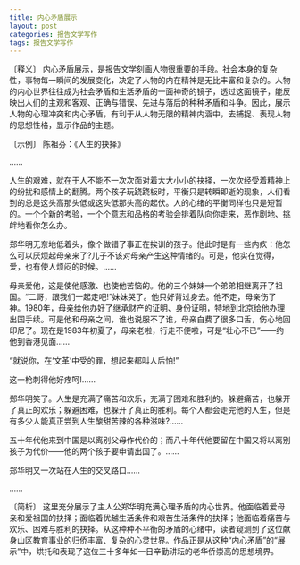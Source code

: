 ```yaml
---
title: 内心矛盾展示
layout: post
categories: 报告文学写作
tags: 报告文学写作
---
```


〔释义〕 内心矛盾展示，是报告文学刻画人物很重要的手段。社会本身的复杂性，事物每一瞬间的发展变化，决定了人物的内在精神是无比丰富和复杂的。人物的内心世界往往成为社会矛盾和生活矛盾的一面神奇的镜子，透过这面镜子，能反映出人们的主观和客观、正确与错误、先进与落后的种种矛盾和斗争。因此，展示人物的心理冲突和内心矛盾，有利于从人物无限的精神内涵中，去捕捉、表现人物的思想性格，显示作品的主题。

〔示例〕 陈祖芬：《人生的抉择》

……

人生的艰难，就在于人不能不一次次面对着大大小小的抉择，一次次经受着精神上的纷扰和感情上的翻腾。两个孩子玩跷跷板时，平衡只是转瞬即逝的现象，人们看到的总是这头高那头低或这头低那头高的起伏。人的心绪的平衡同样也只是短暂的。一个个新的考验，一个个意志和品格的考验会排着队向你走来，恶作剧地、挑衅地看你怎么办。

郑华明无奈地低着头，像个做错了事正在挨训的孩子。他此时是有一些内疚：他怎么可以厌烦起母亲来了?儿子不该对母亲产生这种情绪的。可是，他实在觉得，爱，也有使人烦闷的时候。……

母亲爱他，这是使他感激、也使他苦恼的。他的三个妹妹一个弟弟相继离开了祖国。“二哥，跟我们一起走吧!”妹妹哭了。他只好背过身去。他不走，母亲伤了神。1980年，母亲给他办好了继承财产的证明、身份证明，特地到北京给他办理出国手续。可是他和母亲之间，谁也说服不了谁，母亲白费了很多口舌，伤心地回印尼了。现在是1983年初夏了，母亲老啦，行走不便啦，可是“壮心不已”——约他到香港见面……

“就说你，在‘文革’中受的罪，想起来都叫人后怕!”

这一枪刺得他好疼呵!……

郑华明笑了。人生是充满了痛苦和欢乐，充满了困难和胜利的。躲避痛苦，也躲开了真正的欢乐；躲避困难，也躲开了真正的胜利。每个人都会走完他的人生，但是有多少人能真正尝到人生酸甜苦辣的各种滋味?……

五十年代他来到中国是以离别父母作代价的；而八十年代他要留在中国又将以离别孩子为代价——他的两个孩子要申请出国了。……

郑华明又一次站在人生的交叉路口……

……

〔简析〕 这里充分展示了主人公郑华明充满心理矛盾的内心世界。他面临着爱母亲和爱祖国的抉择；面临着优越生活条件和艰苦生活条件的抉择；他面临着痛苦与欢乐、困难与胜利的抉择。从这种种不平衡的矛盾的心绪中，读者窥测到了这位献身山区教育事业的归侨丰富、复杂的心灵世界。作品正是从这种“内心矛盾”的“展示”中，烘托和表现了这位三十多年如一日辛勤耕耘的老华侨崇高的思想境界。 